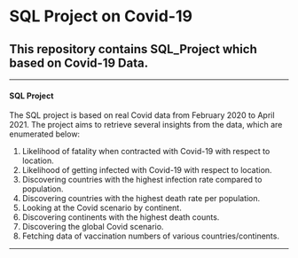 # SQL Project on Covid-19
## This repository contains SQL_Project which based on Covid-19 Data.
------------------------------------------------------------------------------------------------
#### SQL Project
The SQL project is based on real Covid data from February 2020 to April 2021. The project aims to retrieve several insights from the data, which are enumerated below:

1) Likelihood of fatality when contracted with Covid-19 with respect to location.
2) Likelihood of getting infected with Covid-19 with respect to location.
3) Discovering countries with the highest infection rate compared to population.
4) Discovering countries with the highest death rate per population.
5) Looking at the Covid scenario by continent.
6) Discovering continents with the highest death counts.
7) Discovering the global Covid scenario.
8) Fetching data of vaccination numbers of various countries/continents.
------------------------------------------------------------------------------------------------
